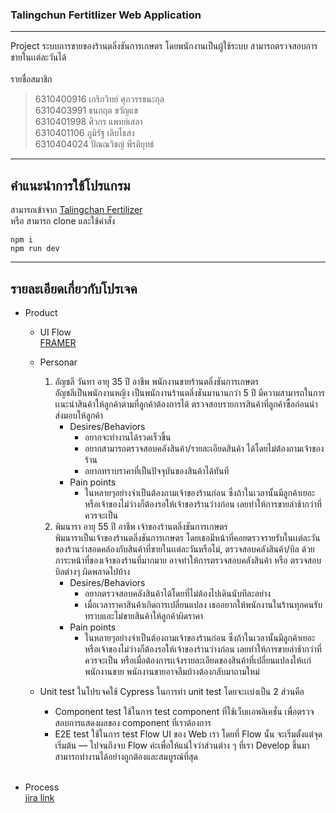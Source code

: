 ### Talingchun Fertitlizer Web Application
____________

Project ระบบการขายของร้านตลิ่งชันการเกษตร โดยพนักงานเป็นผู้ใช้ระบบ สามารถตรวจสอบการขายในเเต่ละวันได้ <br><br>
รายชื่อสมาชิก
 > 6310400916 เกริกวิทย์ ศุภวรรธนะกุล<br>
 > 6310403991 ธนกฤต ขวัญแข<br>
 > 6310401998 ศิวกร แพทย์เสลา<br>
 > 6310401106 ภูมิรัฐ เลิบไธสง<br>
 > 6310404024 ปัณณวิชญ์ พีรติยุทธ์<br>
____________

## คำแนะนำการใช้โปรแกรม<br>
สามารถเข้าจาก [Talingchan Fertilizer](https://talingchan-frontend-mru34aermq-an.a.run.app/)<br>
หรือ สามารถ clone และใช้คำสั่ง<br>

```
npm i 
npm run dev
```

_____

## รายละเอียดเกี่ยวกับโปรเจค<br>
- Product
  - UI Flow <br>
    [FRAMER](https://framer.com/projects/Talingchan-Fertilizer--d471pXw7kqPykidyWEvK-bcoF3?node=WQLkyLRf1)
  - Personar
      1. อัญชลี วันทา อายุ 35 ปี อาชีพ พนักงานขายร้านตลิ่งชันการเกษตร<br>
        อัญชลีเป็นพนักงานหญิง เป็นพนักงานร้านตลิ่งชันมานานกว่า 5 ปี มีความสามารถในการเเนะนำสินค้าให้ลูกค้าตามที่ลูกค้าต้องการได้ ตรวจสอบรายการสินค้าที่ลูกค้าซื้อก่อนนำส่งมอบให้ลูกค้า <br>
          - Desires/Behaviors 
            - อยากจะทำงานได้รวดเร็วขึ้น
            - อยากสามารถตรวจสอบคลังสินค้า/รายละเอียดสินค้า ได้โดยไม่ต้องถามเจ้าของร้าน
            - อยากทราบราคาที่เป็นปัจจุบันของสินค้าได้ทันที
          - Pain points
            - ในหลายๆอย่างจำเป็นต้องถามเจ้าของร้านก่อน ซึ่งถ้าในเวลานั้นมีลูกค้าเยอะ หรือเจ้าของไม่ว่างก็ต้องรอให้เจ้าของร้านว่างก่อน เลยทำให้การขายล่าช้ากว่าที่ควรจะเป็น<br>
      2. พิมนารา อายุ 55 ปี อาชีพ เจ้าของร้านตลิ่งชันการเกษตร<br>
        พิมนาราเป็นเจ้าของร้านตลิ่งชันการเกษตร โดยเธอมีหน้าที่คอยตรวจรายรับในเเต่ละวันของร้านว่าสอดคล้องกับสินค้าที่ขายในเเต่ละวันหรือไม่, ตรวจสอบคลังสินค้า/บิล ด้วยภาระหน้าที่ของเจ้าของร้านที่มากมาย อาจทำให้การตรวจสอบคลังสินค้า หรือ ตรวจสอบบิลต่างๆ ผิดพลาดไปบ้าง  <br>
          - Desires/Behaviors 
            - อยากตรวจสอบคลังสินค้าได้โดยที่ไม่ต้องไปเดินนับทีละอย่าง
            - เมื่อเวลาราคาสินค้าเกิดการเปลี่ยนแปลง เธออยากให้พนักงานในร้านทุกคนรับทราบและไม่ขายสินค้าให้ลูกค้าผิดราคา
          - Pain points
            - ในหลายๆอย่างจำเป็นต้องถามเจ้าของร้านก่อน ซึ่งถ้าในเวลานั้นมีลูกค้าเยอะ หรือเจ้าของไม่ว่างก็ต้องรอให้เจ้าของร้านว่างก่อน เลยทำให้การขายล่าช้ากว่าที่ควรจะเป็น หรือเมื่อต้องการเเจ้งรายละเอียดของสินค้าที่เปลี่ยนแปลงให้เเก่พนักงานขาย พนักงานขายอาจลืมบ้างต้องกลับมาถามใหม่
            
            
  - Unit test ในโปรเจคใช้ Cypress ในการทำ unit test โดยจะเเบ่งเป็น 2 ส่วนคือ 
      - Component test ใช้ในการ test component ที่ใช้เว็บเเอพลิเคชั่น เพื่อตรวจสอบการแสดงผลของ component ที่เราต้องการ
      - E2E test ใช้ในการ  test Flow UI ของ Web เรา โดยที่ Flow นั้น จะเริ่มตั้งแต่จุดเริ่มต้น — ไปจนถึงจบ Flow ค่ะเพื่อให้แน่ใจว่าส่วนต่าง ๆ ที่เรา Develop ขึ้นมา สามารถทำงานได้อย่างถูกต้องและสมบูรณ์ที่สุด
<br><br>

- Process<br>
 [jira link](https://seprojectapp.atlassian.net/jira/software/projects/SHOP/boards/1)<br>
